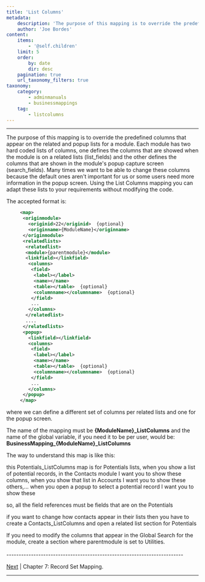 ```yaml
---
title: 'List Columns'
metadata:
    description: 'The purpose of this mapping is to override the predefined columns that appear on the related and popup lists for a module.'
    author: 'Joe Bordes'
content:
    items:
        - '@self.children'
    limit: 5
    order:
        by: date
        dir: desc
    pagination: true
    url_taxonomy_filters: true
taxonomy:
    category:
        - adminmanuals
        - businessmappings
    tag:
        - listcolumns
---
```

---

The purpose of this mapping is to override the predefined columns that
appear on the related and popup lists for a module. Each module has two
hard coded lists of columns, one defines the columns that are showed
when the module is on a related lists (list\_fields) and the other
defines the columns that are shown in the module's popup capture screen
(search\_fields). Many times we want to be able to change these columns
because the default ones aren't important for us or some users need more
information in the popup screen. Using the List Columns mapping you can
adapt these lists to your requirements without modifying the code.

The accepted format is:
```xml
     <map>
      <originmodule>
        <originid>22</originid>  {optional}
        <originname>{ModuleName}</originname>
      </originmodule>
      <relatedlists>
       <relatedlist>
       <module>{parentmodule}</module>
       <linkfield></linkfield>
        <columns>
         <field>
          <label></label>
          <name></name>
          <table></table>  {optional}
          <columnname></columnname>  {optional}
         </field>
         ...
        </columns>
       </relatedlist>
       ....
      </relatedlists>
      <popup>
        <linkfield></linkfield>
        <columns>
         <field>
          <label></label>
          <name></name>
          <table></table>  {optional}
          <columnname></columnname>  {optional}
         </field>
         ...
        </columns>
      </popup>
     </map>
```
where we can define a different set of columns per related lists and one
for the popup screen.

The name of the mapping must be **{ModuleName}\_ListColumns** and the
name of the global variable, if you need it to be per user, would be:
**BusinessMapping\_{ModuleName}\_ListColumns**

The way to understand this map is like this:

<div class="notices blue">
this Potentials_ListColumns map is
for Potentials lists, when you show a list of potential records, in the
Contacts module I want you to show these columns, when you show that
list in Accounts I want you to show these others,... when you open a
popup to select a potential record I want you to show these

so, all the field references must be fields that are on the Potentials

if you want to change how contacts appear in their lists then you have
to create a Contacts_ListColumns and open a related list section for
Potentials 
</div>

<div class="notices blue">
If you need to modify the columns
that appear in the Global Search for the module, create a section where
parentmodule is set to Utilities.
</div>

<br>
------------------------------------------------------------------------

[Next](http://localhost/coreBOSDocumentation/configuration-tools/business-maps/record_set) | Chapter 7: Record Set Mapping.

------------------------------------------------------------------------